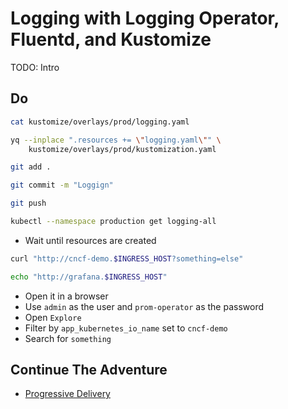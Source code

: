 # Logging with Logging Operator, Fluentd, and Kustomize

TODO: Intro

## Do

```bash
cat kustomize/overlays/prod/logging.yaml

yq --inplace ".resources += \"logging.yaml\"" \
    kustomize/overlays/prod/kustomization.yaml

git add .

git commit -m "Loggign"

git push

kubectl --namespace production get logging-all
```

* Wait until resources are created

```sh
curl "http://cncf-demo.$INGRESS_HOST?something=else"

echo "http://grafana.$INGRESS_HOST"
```

* Open it in a browser
* Use `admin` as the user and `prom-operator` as the password
* Open `Explore`
* Filter by `app_kubernetes_io_name` set to `cncf-demo`
* Search for `something`

## Continue The Adventure

* [Progressive Delivery](../progressive-delivery/README.md)
